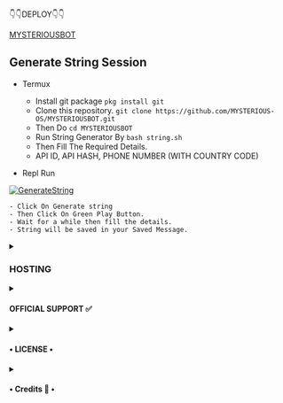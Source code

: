 👇👇DEPLOY👇👇

[MYSTERIOUSBOT](https://github.com/MYSTERIOUS-OS/MYSTERIOUSBOT)
  <summary> <h2>Generate String Session</h2> </summary>

- Termux
    - Install git package
           `pkg install git`
    - Clone this repository.
           `git clone https://github.com/MYSTERIOUS-OS/MYSTERIOUSBOT.git`
    - Then Do
           `cd MYSTERIOUSBOT`
    - Run String Generator By
           `bash string.sh`
    - Then Fill The Required Details.
    - API ID, API HASH, PHONE NUMBER (WITH COUNTRY CODE)
 
- Repl Run


[![GenerateString](https://img.shields.io/badge/repl.it-generateString-yellowgreen)](https://replit.com/@KrishnaJaiswal1/MYSTERIOUSBOT#main.py) 

    - Click On Generate string
    - Then Click On Green Play Button.
    - Wait for a while then fill the details.
    - String will be saved in your Saved Message.
</details>

<details>
  <summary> <h3>HOSTING</h3> </summary>

- Choose A Hosting Site. And fill the mandatory vars.

## Deploys

- You Can Deploy it on 
    - [Zeet](https://zeet.co/new)
    - [Uffizzi](https://uffizzi.com)
    - Any Other VPS.
    - No support for Termux Yet.

[![Deploy To Heroku](https://www.herokucdn.com/deploy/button.svg)](https://heroku.com/deploy?template=https://github.com/MYSTERIOUS-OS/LEGENDUSERBOT/)


## Mandatory Vars

- Some of the environment variables are mandatory.
- These are listed below.
    - `APP_ID`:   You can get this value from [here](https://my.telegram.org)
    - `API_HASH`:   You can get this value from [here](https://my.telegram.org)
    - `ENV`:   `ANYTHING`
    - `LEGEND_STRING`:   You can get this value from running `python3 string_session.py` in termux after cloning this repo. Or just using [repl run](https://repl.it/@itzglegendvv/MYSTERIOUSBOT#main.py)
    - `LOG_GROUP`:   Make a Channel Or Group and get it's id.
    - `DATABASE_URL`:   Make a database on elephant sql and paste the url.
    - `DB_URI`:   Same as `DATABASE_URL`
    - `BOT_TOKEN`:   Make a Bot from [Botfather](https://t.me/botfather) and paste the bot token here.
    - `BOT_USERNAME`:   Paste the Username of bot that you made from [BotFather](https://t.me/botfather).
- The userbot will not work without setting the mandatory vars.

</details>

<details>
  <summary> <h4>OFFICIAL SUPPORT ✅</h4> </summary>

```
Get help regarding setting up 
your MYSTERIOUSBOT in our official 
support Group and get updates
notifications in Update Channel.
```

<a href="https://t.me/Its_LegendBoy"><img src="https://img.shields.io/badge/Join-Support%20Channel-red.svg?style=for-the-badge&logo=Telegram"></a>

<a href="https://t.me/Its_LegendBoy"><img src="https://img.shields.io/badge/Join-Support%20Group-red.svg?style=for-the-badge&logo=Telegram"></a>

[![Contact Me](https://img.shields.io/badge/Telegram-Contact%20Me-informational)](https://t.me/Its_LegendBoy)

</details>

<details>
  <summary> <h4>• LICENSE •</h4> </summary>

![](https://www.gnu.org/graphics/gplv3-or-later.png)

Copyright (C) 2021 MYSTERIOUS-OS

Poject [MYSTERIOUSBOT](https://github.com/MYSTERIOUS-OS/MYSTERIOUSBOT) is free software: you can redistribute it and/or modify
it under the terms of the GNU General Public License as published by
the Free Software Foundation, either version 3 of the License, or
(at your option) any later version.

This program is distributed in the hope that it will be useful,
but WITHOUT ANY WARRANTY; without even the implied warranty of
MERCHANTABILITY or FITNESS FOR A PARTICULAR PURPOSE.  See the
GNU General Public License for more details.

You should have received a copy of the GNU General Public License
along with this program. If not, see <https://www.gnu.org/licenses/>.

</details>

<details>
  <summary> <h4>• Credits 🏅 •</h4> </summary>

• [LEGEND](https://github.com/MYSTERIOUS-OS):OWNER
 
</details>

